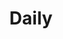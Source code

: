 ---
layout: grid
type: tag
title: Daily
slug: daily
category: daily
sidebar: true
order: 2
description: >
   My daily diary
---